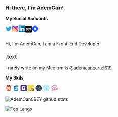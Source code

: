 ### Hi there, I'm [AdemCan!](https://tr.ademcan.cf) 

**My Social Accounts**

<a href="https://twitter.com/Can0Bey">
  <img align="left" alt="AdemCan | Twitter" width="21px" src="https://raw.githubusercontent.com/AdemCan0BEY/AdemCan0BEY/master/assets/twitter.svg" />
</a>

<a href="https://www.instagram.com/ademcancertel_/">
  <img align="left" alt="AdemCan | İnstagram" width="21px" src="image/instagram.png" />
</a>

<a href="https://www.linkedin.com/in/ademcan-certel-24aa411b2/">
  <img align="left" alt="AdemCan | Linkedin" width="21px" src="image/174857.png" />
</a>

<a href="https://dev.to/ademcan/">
  <img align="left" alt="AdemCan | İnstagram" width="21px" src="https://github.com/AdemCan0BEY/AdemCan0BEY/blob/master/image/dev-icon.svg" />
</a>

<a href="https://ademcan.hashnode.dev/">
  <img align="left" alt="AdemCan | İnstagram" width="21px" src="https://github.com/AdemCan0BEY/AdemCan0BEY/blob/master/image/hashnode.png" />
</a>

<br />
<br />

Hi, I'm AdemCan, I am a Front-End Developer.

### .text
I rarely write on my Medium is [@ademcancertel619](https://medium.com/@ademcancertel619).<br>

**My Skils**  

<code><img height="20" src="https://raw.githubusercontent.com/github/explore/80688e429a7d4ef2fca1e82350fe8e3517d3494d/topics/html/html.png"></code>
<code><img height="20" src="https://raw.githubusercontent.com/github/explore/80688e429a7d4ef2fca1e82350fe8e3517d3494d/topics/css/css.png"></code>
<code><img height="20" src="image/bootstrap.png"></code>
<code><img height="20" src="https://raw.githubusercontent.com/github/explore/80688e429a7d4ef2fca1e82350fe8e3517d3494d/topics/javascript/javascript.png"></code>
<code><img height="20" src="image/electronjs.png"></code> 
<code><img height="20" src="image/reactjs.png"></code> 
<code><img height="20" src="image/sass.png"></code> 






![AdemCan0BEY github stats](https://github-readme-stats.vercel.app/api?username=AdemCan0BEY&show_icons=true&theme=radical)

[![Top Langs](https://github-readme-stats.vercel.app/api/top-langs/?username=AdemCan0BEY&exclude_repo=github-readme-stats,AdemCan0BEY.github.io)](https://github.com/AdemCan0BEY/github-readme-stats)
